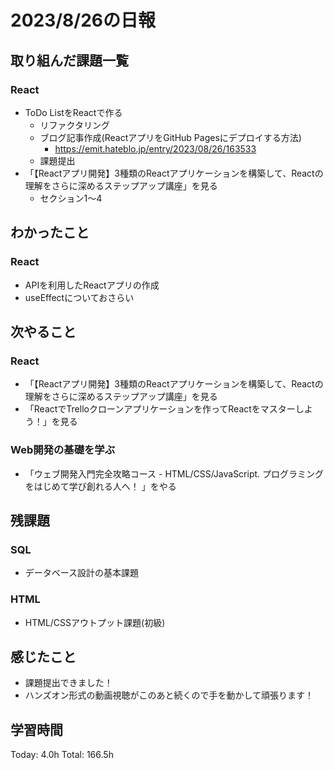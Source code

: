 # 2023/8/26の日報
## 取り組んだ課題一覧
### React
* ToDo ListをReactで作る
    * リファクタリング
    * ブログ記事作成(ReactアプリをGitHub Pagesにデプロイする方法)
        * https://emit.hateblo.jp/entry/2023/08/26/163533
    * 課題提出
* 「【Reactアプリ開発】3種類のReactアプリケーションを構築して、Reactの理解をさらに深めるステップアップ講座」を見る
    * セクション1～4
## わかったこと
### React
* APIを利用したReactアプリの作成
* useEffectについておさらい
## 次やること
### React
* 「【Reactアプリ開発】3種類のReactアプリケーションを構築して、Reactの理解をさらに深めるステップアップ講座」を見る
* 「ReactでTrelloクローンアプリケーションを作ってReactをマスターしよう！」を見る
### Web開発の基礎を学ぶ
* 「ウェブ開発入門完全攻略コース - HTML/CSS/JavaScript. プログラミングをはじめて学び創れる人へ！ 」をやる
## 残課題
### SQL
* データベース設計の基本課題
### HTML
* HTML/CSSアウトプット課題(初級)
## 感じたこと
* 課題提出できました！
* ハンズオン形式の動画視聴がこのあと続くので手を動かして頑張ります！
## 学習時間
Today: 4.0h
Total: 166.5h
